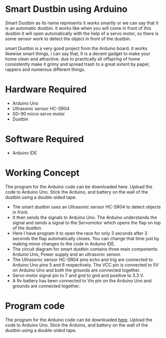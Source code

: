 # Smart Dustbin using Arduino

Smart Dustbin as its name represents it works smartly or we can say that it is an automatic dustbin. it works like when you will come in front of this dustbin it will open automatically with the help of a servo motor, so there is some sensor work to detect the object in front of the dustbin.

smart Dustbin is a very good project from the Arduino board. it works likewise smart things, i can say that, It is a decent gadget to make your home clean and attractive. due to practically all offspring of home consistently make it grimy and spread trash to a great extent by paper, rappers and numerous different things.

# Hardware Required

* Arduino Uno
* Ultrasonic sensor HC-SR04
* SG-90 micro servo motor
* Dustbin

# Software Required

* Arduino IDE

# Working Concept


The program for the Arduino code can be downloaded here. Upload the code to Arduino Uno. Stick the Arduino, and battery on the wall of the dustbin using a double-sided tape.

* The smart dustbin uses an Ultrasonic sensor HC-SR04 to detect objects in front. 
* It then sends the signals to Arduino Uno. The Arduino understands the signal and sends a signal to the Servomotor which opens the flap on top of the dustbin.
* Here I have program it to open the race for only 3 seconds after 3 seconds the flap automatically closes. You can change that time just by making minor changes to the code in Arduino IDE.
* The circuit diagram for smart dustbin contains three main components: Arduino Uno, Power supply and an ultrasonic sensor.
* The Ultrasonic sensor HC-SR04 pins echo and trig are connected to Arduino Uno pins 5 and 6 respectively. The VCC pin is connected to 5V on Arduino Uno and both the grounds are connected together.
* Servo motor signal pin to 7 and gnd to gnd and positive to 3.3 V.
* A 9v battery has been connected to Vin pin on the Arduino Uno and grounds are connected together.

# Program code

The program for the Arduino code can be downloaded [here](https://drive.google.com/file/d/1U6APAIPC2DyERAz9IY1Z4s3cP7zdXJ0C/view?usp=drive_link). Upload the code to Arduino Uno. Stick the Arduino, and battery on the wall of the dustbin using a double-sided tape.






